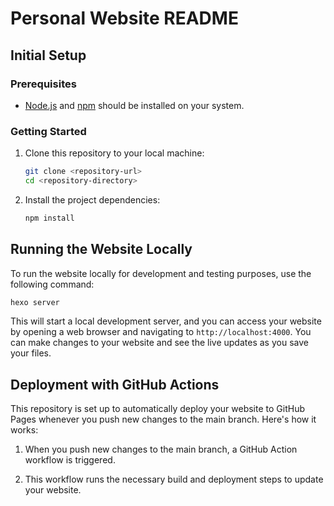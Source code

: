 # Personal Website README

## Initial Setup

### Prerequisites
- [Node.js](https://nodejs.org/) and [npm](https://www.npmjs.com/) should be installed on your system.

### Getting Started
1. Clone this repository to your local machine:

   ```bash
   git clone <repository-url>
   cd <repository-directory>
   ```

2. Install the project dependencies:

   ```bash
   npm install
   ```

## Running the Website Locally

To run the website locally for development and testing purposes, use the following command:

```bash
hexo server
```

This will start a local development server, and you can access your website by opening a web browser and navigating to `http://localhost:4000`. You can make changes to your website and see the live updates as you save your files.

## Deployment with GitHub Actions

This repository is set up to automatically deploy your website to GitHub Pages whenever you push new changes to the main branch. Here's how it works:

1. When you push new changes to the main branch, a GitHub Action workflow is triggered.

2. This workflow runs the necessary build and deployment steps to update your website.